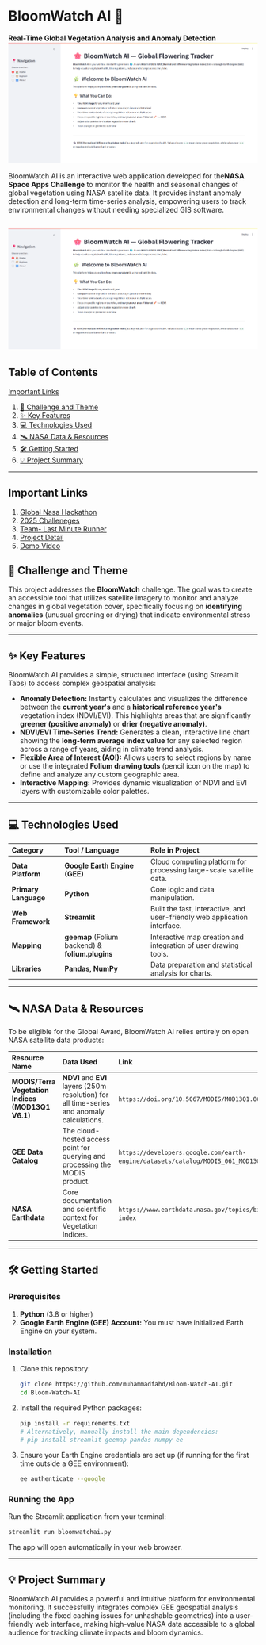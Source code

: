 
# BloomWatch AI 🌸

**Real-Time Global Vegetation Analysis and Anomaly Detection**
![alt text](image.png)

BloomWatch AI is an interactive web application developed for the**NASA Space Apps Challenge** to monitor the health and seasonal changes of global vegetation using NASA satellite data. It provides instant anomaly detection and long-term time-series analysis, empowering users to track environmental changes without needing specialized GIS software.

![alt text](image-1.png)
-----



## Table of Contents

[Important Links](#important-link)
1.  [🚀 Challenge and Theme](https://www.google.com/search?q=%23-challenge-and-theme)
2.  [✨ Key Features](https://www.google.com/search?q=%23-key-features)
3.  [💻 Technologies Used](https://www.google.com/search?q=%23-technologies-used)
4.  [🛰️ NASA Data & Resources](https://www.google.com/search?q=%23-nasa-data--resources)
5.  [🛠️ Getting Started](https://www.google.com/search?q=%23-getting-started)
6.  [💡 Project Summary](https://www.google.com/search?q=%23-project-summary)

-----
## Important Links 
1. [Global Nasa Hackathon](https://www.spaceappschallenge.org/)
2. [2025 Challeneges](https://www.spaceappschallenge.org/2025/challenges/)
3. [Team- Last Minute Runner ](https://www.spaceappschallenge.org/2025/find-a-team/last-minute-runner/)
4. [Project Detail](https://www.spaceappschallenge.org/2025/find-a-team/last-minute-runner/?tab=project)
5. [Demo Video](https://drive.google.com/drive/folders/1-7hZXwryBJ31XH0xU2vz-5jMwnJuLciW)


## 🚀 Challenge and Theme
This project addresses the **BloomWatch** challenge. 
The goal was to create an accessible tool that utilizes satellite imagery to monitor and analyze changes in global vegetation cover, specifically focusing on **identifying anomalies** (unusual greening or drying) that indicate environmental stress or major bloom events.

-----

## ✨ Key Features

BloomWatch AI provides a simple, structured interface (using Streamlit Tabs) to access complex geospatial analysis:

  * **Anomaly Detection:** Instantly calculates and visualizes the difference between the **current year's** and a **historical reference year's** vegetation index (NDVI/EVI). This highlights areas that are significantly **greener (positive anomaly)** or **drier (negative anomaly)**.
  * **NDVI/EVI Time-Series Trend:** Generates a clean, interactive line chart showing the **long-term average index value** for any selected region across a range of years, aiding in climate trend analysis.
  * **Flexible Area of Interest (AOI):** Allows users to select regions by name or use the integrated **Folium drawing tools** (pencil icon on the map) to define and analyze any custom geographic area.
  * **Interactive Mapping:** Provides dynamic visualization of NDVI and EVI layers with customizable color palettes.

-----

## 💻 Technologies Used

| Category | Tool / Language | Role in Project |
| :--- | :--- | :--- |
| **Data Platform** | **Google Earth Engine (GEE)** | Cloud computing platform for processing large-scale satellite data. |
| **Primary Language** | **Python** | Core logic and data manipulation. |
| **Web Framework** | **Streamlit** | Built the fast, interactive, and user-friendly web application interface. |
| **Mapping** | **geemap** (Folium backend) & **folium.plugins** | Interactive map creation and integration of user drawing tools. |
| **Libraries** | **Pandas, NumPy** | Data preparation and statistical analysis for charts. |

-----

## 🛰️ NASA Data & Resources

To be eligible for the Global Award, BloomWatch AI relies entirely on open NASA satellite data products:

| Resource Name | Data Used | Link |
| :--- | :--- | :--- |
| **MODIS/Terra Vegetation Indices (MOD13Q1 V6.1)** | **NDVI** and **EVI** layers (250m resolution) for all time-series and anomaly calculations. | `https://doi.org/10.5067/MODIS/MOD13Q1.061` |
| **GEE Data Catalog** | The cloud-hosted access point for querying and processing the MODIS product. | `https://developers.google.com/earth-engine/datasets/catalog/MODIS_061_MOD13Q1` |
| **NASA Earthdata** | Core documentation and scientific context for Vegetation Indices. | `https://www.earthdata.nasa.gov/topics/biosphere/vegetation-index` |

-----

## 🛠️ Getting Started

### Prerequisites

1.  **Python** (3.8 or higher)
2.  **Google Earth Engine (GEE) Account:** You must have initialized Earth Engine on your system.

### Installation

1.  Clone this repository:

    ```bash
    git clone https://github.com/muhammadfahd/Bloom-Watch-AI.git
    cd Bloom-Watch-AI
    ```

2.  Install the required Python packages:

    ```bash
    pip install -r requirements.txt
    # Alternatively, manually install the main dependencies:
    # pip install streamlit geemap pandas numpy ee
    ```

3.  Ensure your Earth Engine credentials are set up (if running for the first time outside a GEE environment):

    ```bash
    ee authenticate --google
    ```

### Running the App

Run the Streamlit application from your terminal:

```bash
streamlit run bloomwatchai.py
```

The app will open automatically in your web browser.

-----

## 💡 Project Summary

BloomWatch AI provides a powerful and intuitive platform for environmental monitoring. It successfully integrates complex GEE geospatial analysis (including the fixed caching issues for unhashable geometries) into a user-friendly web interface, making high-value NASA data accessible to a global audience for tracking climate impacts and bloom dynamics.
